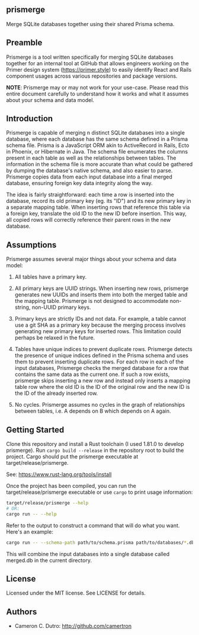 ## prismerge

Merge SQLite databases together using their shared Prisma schema.

## Preamble

Prismerge is a tool written specifically for merging SQLite databases together for an internal tool at GitHub that allows engineers working on the Primer design system (https://primer.style) to easily identify React and Rails component usages across various repositories and package versions.

**NOTE**: Prismerge may or may not work for your use-case. Please read this entire document carefully to understand how it works and what it assumes about your schema and data model.

## Introduction

Prismerge is capable of merging n distinct SQLite databases into a single database, where each database has the same schema defined in a Prisma schema file. Prisma is a JavaScript ORM akin to ActiveRecord in Rails, Ecto in Phoenix, or Hibernate in Java. The schema file enumerates the columns present in each table as well as the
relationships between tables. The information in the schema file is more accurate than what could be gathered by dumping the database's native schema, and also easier to parse. Prismerge copies data from each input database into a final merged database, ensuring foreign key data integrity along the way.

The idea is fairly straightforward: each time a row is inserted into the database, record its old primary key (eg. its "ID") and its new primary key in a separate mapping table. When inserting rows that reference this table via a foreign key, translate the old ID to the new ID before insertion. This way, all copied rows will correctly reference their parent rows in the new database.

## Assumptions

Prismerge assumes several major things about your schema and data model:

1. All tables have a primary key.

2. All primary keys are UUID strings. When inserting new rows, prismerge generates new UUIDs and inserts them into both the merged table and the mapping table. Prismerge is not designed to accommodate non-string, non-UUID primary keys.

3. Primary keys are strictly IDs and not data. For example, a table cannot use a git SHA as a primary key because the merging process involves generating new primary keys for inserted rows. This limitation could perhaps be relaxed in the future.

3. Tables have unique indices to prevent duplicate rows. Prismerge detects the presence of unique indices defined in the Prisma schema and uses them to prevent inserting duplicate rows. For each row in each of the input databases, Prismerge checks the merged database for a row that contains the same data as the current one. If such a row exists, prismerge skips inserting a new row and instead only inserts a mapping table row where the old ID is the ID of the original row and the new ID is the ID of the already inserted row.

4. No cycles. Prismerge assumes no cycles in the graph of relationships between tables, i.e. A depends on B which depends on A again.

## Getting Started

Clone this repository and install a Rust toolchain (I used 1.81.0 to develop prismerge). Run `cargo build --release` in the repository root to build the project. Cargo should put the prismerge executable at target/release/prismerge.

See: https://www.rust-lang.org/tools/install

Once the project has been compiled, you can run the target/release/prismerge executable or use `cargo` to print usage information:

```bash
target/release/prismerge --help
# OR:
cargo run -- --help
```

Refer to the output to construct a command that will do what you want. Here's an example:

```bash
cargo run -- --schema-path path/to/schema.prisma path/to/databases/*.db
```

This will combine the input databases into a single database called merged.db in the current directory.

## License

Licensed under the MIT license. See LICENSE for details.

## Authors

* Cameron C. Dutro: http://github.com/camertron
